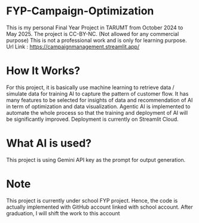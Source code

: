 # FYP-Campaign-Optimization
This is my personal Final Year Project in TARUMT from October 2024 to May 2025. 
The project is CC-BY-NC. (Not allowed for any commercial purpose)
This is not a professional work and is only for learning purpose. 
Url Link : https://campaignmanagement.streamlit.app/


# How It Works?
For this project, it is basically use machine learning to retrieve data / simulate data for training AI to capture the pattern of customer flow.
It has many features to be selected for insights of data and recommendation of AI in term of optimization and data visualization. 
Agentic AI is implemented to automate the whole process so that the training and deployment of AI will be significantly improved.
Deployment is currently on Streamlit Cloud. 



# What AI is used?
This project is using Gemini API key as the prompt for output generation. 

# Note
This project is currently under school FYP project. Hence, the code is actually implemented with GitHub account linked with school account. After graduation, I will shift the work to this account

